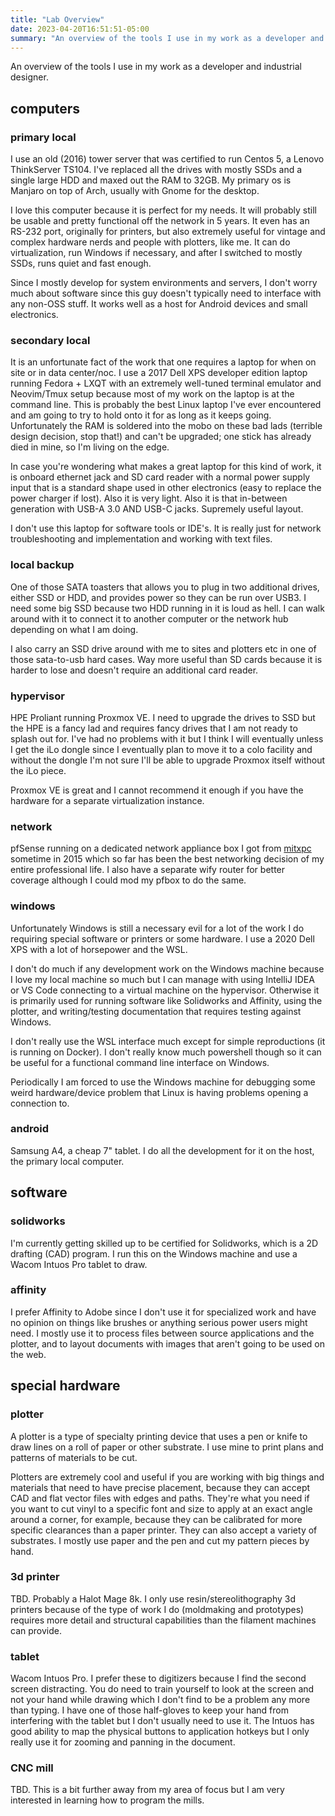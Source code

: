 ```yaml
---
title: "Lab Overview"
date: 2023-04-20T16:51:51-05:00
summary: "An overview of the tools I use in my work as a developer and industrial designer."
---
```


An overview of the tools I use in my work as a developer and industrial designer.

## computers

### primary local

I use an old (2016) tower server that was certified to run Centos 5, a Lenovo ThinkServer TS104. I've replaced all the drives with mostly SSDs and a single large HDD and maxed out the RAM to 32GB. My primary os is Manjaro on top of Arch, usually with Gnome for the desktop.

I love this computer because it is perfect for my needs. It will probably still be usable and pretty functional off the network in 5 years. It even has an RS-232 port, originally for printers, but also extremely useful for vintage and complex hardware nerds and people with plotters, like me. It can do virtualization, run Windows if necessary, and after I switched to mostly SSDs, runs quiet and fast enough.

Since I mostly develop for system environments and servers, I don't worry much about software since this guy doesn't typically need to interface with any non-OSS stuff. It works well as a host for Android devices and small electronics. 

### secondary local

It is an unfortunate fact of the work that one requires a laptop for when on site or in data center/noc. I use a 2017 Dell XPS developer edition laptop running Fedora + LXQT with an extremely well-tuned terminal emulator and Neovim/Tmux setup because most of my work on the laptop is at the command line. This is probably the best Linux laptop I've ever encountered and am going to try to hold onto it for as long as it keeps going. Unfortunately the RAM is soldered into the mobo on these bad lads (terrible design decision, stop that!) and can't be upgraded; one stick has already died in mine, so I'm living on the edge. 

In case you're wondering what makes a great laptop for this kind of work, it is onboard ethernet jack and SD card reader with a normal power supply input that is a standard shape used in other electronics (easy to replace the power charger if lost). Also it is very light. Also it is that in-between generation with USB-A 3.0 AND USB-C jacks. Supremely useful layout.

I don't use this laptop for software tools or IDE's. It is really just for network troubleshooting and implementation and working with text files. 

### local backup

One of those SATA toasters that allows you to plug in two additional drives, either SSD or HDD, and provides power so they can be run over USB3. I need some big SSD because two HDD running in it is loud as hell. I can walk around with it to connect it to another computer or the network hub depending on what I am doing.

I also carry an SSD drive around with me to sites and plotters etc in one of those sata-to-usb hard cases. Way more useful than SD cards because it is harder to lose and doesn't require an additional card reader. 

### hypervisor

HPE Proliant running Proxmox VE. I need to upgrade the drives to SSD but the HPE is a fancy lad and requires fancy drives that I am not ready to splash out for. I've had no problems with it but I think I will eventually unless I get the iLo dongle since I eventually plan to move it to a colo facility and without the dongle I'm not sure I'll be able to upgrade Proxmox itself without the iLo piece. 

Proxmox VE is great and I cannot recommend it enough if you have the hardware for a separate virtualization instance.

### network

pfSense running on a dedicated network appliance box I got from [mitxpc](https://mitxpc.com/collections/networking) sometime in 2015 which so far has been the best networking decision of my entire professional life. I also have a separate wify router for better coverage although I could mod my pfbox to do the same.

### windows

Unfortunately Windows is still a necessary evil for a lot of the work I do requiring special software or printers or some hardware. I use a 2020 Dell XPS with a lot of horsepower and the WSL. 

I don't do much if any development work on the Windows machine because I love my local machine so much but I can manage with using IntelliJ IDEA or VS Code connecting to a virtual machine on the hypervisor. Otherwise it is primarily used for running software like Solidworks and Affinity, using the plotter, and writing/testing documentation that requires testing against Windows.

I don't really use the WSL interface much except for simple reproductions (it is running on Docker). I don't really know much powershell though so it can be useful for a functional command line interface on Windows.

Periodically I am forced to use the Windows machine for debugging some weird hardware/device problem that Linux is having problems opening a connection to. 

### android

Samsung A4, a cheap 7" tablet. I do all the development for it on the host, the primary local computer. 

## software

### solidworks

I'm currently getting skilled up to be certified for Solidworks, which is a 2D drafting (CAD) program. I run this on the Windows machine and use a Wacom Intuos Pro tablet to draw.

### affinity

I prefer Affinity to Adobe since I don't use it for specialized work and have no opinion on things like brushes or anything serious power users might need. I mostly use it to process files between source applications and the plotter, and to layout documents with images that aren't going to be used on the web.

## special hardware

### plotter

A plotter is a type of specialty printing device that uses a pen or knife to draw lines on a roll of paper or other substrate. I use mine to print plans and patterns of materials to be cut. 

Plotters are extremely cool and useful if you are working with big things and materials that need to have precise placement, because they can accept CAD and flat vector files with edges and paths. They're what you need if you want to cut vinyl to a specific font and size to apply at an exact angle around a corner, for example, because they can be calibrated for more specific clearances than a paper printer. They can also accept a variety of substrates. I mostly use paper and the pen and cut my pattern pieces by hand.

### 3d printer

TBD. Probably a Halot Mage 8k. I only use resin/stereolithography 3d printers because of the type of work I do (moldmaking and prototypes) requires more detail and structural capabilities than the filament machines can provide.

### tablet

Wacom Intuos Pro. I prefer these to digitizers because I find the second screen distracting. You do need to train yourself to look at the screen and not your hand while drawing which I don't find to be a problem any more than typing. I have one of those half-gloves to keep your hand from interfering with the tablet but I don't usually need to use it. The Intuos has good ability to map the physical buttons to application hotkeys but I only really use it for zooming and panning in the document. 

### CNC mill

TBD. This is a bit further away from my area of focus but I am very interested in learning how to program the mills. 